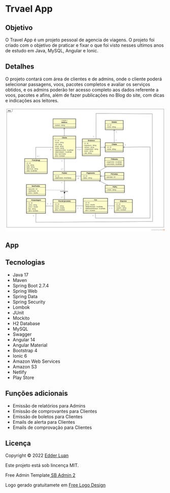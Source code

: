 # Trvael App


## Objetivo
 
O Travel App é um projeto pessoal de agencia de viagens. O projeto foi criado com o objetivo de praticar e fixar o que foi visto nesses ultimos anos de estudo em Java, MySQL, Angular e Ionic. 
 


## Detalhes

O projeto contará com área de clientes e de admins, onde o cliente poderá selecionar passagens, voos, pacotes completos e avaliar os serviços obtidos, e os admins poderão ter acesso completo aos dados referente a voos, pacotes e afins, além de fazer publicações no Blog do site, com dicas e indicações aos leitores.

<img src="https://github.com/edderluanps/travel-app/blob/b7a90bc65351851c513c0c63024d644b392e2090/documentos/Diagrama.jpg">


## App


## Tecnologias

* Java 17
* Maven
* Spring Boot 2.7.4
* Spring Web
* Spring Data
* Spring Security
* Lombok
* JUnit
* Mockito
* H2 Database
* MySQL
* Swagger
* Angular 14
* Angular Material
* Bootstrap 4
* Ionic 6
* Amazon Web Services
* Amazon S3
* Netlify
* Play Store



## Funções adicionais

* Emissão de relatórios para Admins
* Emissão de comprovantes para Clientes
* Emissão de boletos para Clientes
* Emails de alerta para Clientes
* Emails de comprovação para Clientes



## Licença

Copyright © 2022 <a href="https://github.com/edderluanps" >Edder Luan</a>

Este projeto está sob lincença MIT.

Free Admin Template<a href="https://startbootstrap.com/theme/sb-admin-2"> SB Admin 2 </a>

Logo gerado gratuitamete em <a href="https://www.freelogodesign.org">Free Logo Design</a>

